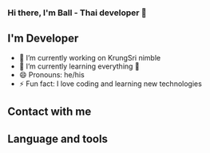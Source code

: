 ### Hi there, I'm Ball - Thai developer 👋


## I'm Developer
- 🔭 I’m currently working on KrungSri nimble
- 🌱 I’m currently learning everything :rofl:
- 😄 Pronouns: he/his
- ⚡ Fun fact: I love coding and learning new technologies

## Contact with me


## Language and tools
